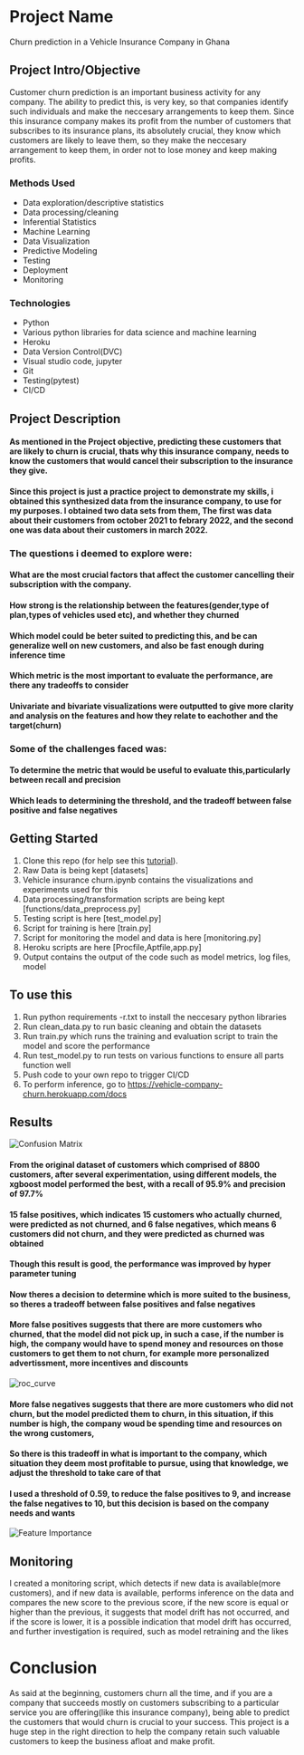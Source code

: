 
# Project Name
Churn prediction in a Vehicle Insurance Company in Ghana

## Project Intro/Objective
Customer churn prediction is an important business activity for any company. The ability to predict this, is very key, so that companies identify such individuals and make the neccesary arrangements to keep them.
Since this insurance company makes its profit from the number of customers that subscribes to its insurance plans, its absolutely crucial, they know which customers are likely to leave them, so they make the neccesary arrangement to keep them, in order not to lose money and keep making profits.

### Methods Used
* Data exploration/descriptive statistics
* Data processing/cleaning
* Inferential Statistics
* Machine Learning
* Data Visualization
* Predictive Modeling
* Testing
* Deployment
* Monitoring

### Technologies
* Python
* Various python libraries for data science and machine learning
* Heroku
* Data Version Control(DVC)
* Visual studio code, jupyter
* Git
* Testing(pytest)
* CI/CD

## Project Description
#### As mentioned in the Project objective, predicting these customers that are likely to churn is crucial, thats why this insurance company, needs to know the customers that would cancel their subscription to the insurance they give.
#### Since this project is just a practice project to demonstrate my skills, i obtained this synthesized data from the insurance company, to use for my purposes. I obtained two data sets from them, The first was data about their customers from october 2021 to febrary 2022, and the second one was data about their customers in march 2022.
### The questions i deemed to explore were:
#### What are the most crucial factors that affect the customer cancelling their subscription with the company.
#### How strong is the relationship between the features(gender,type of plan,types of vehicles used etc), and whether they churned
#### Which model could be beter suited to predicting this, and be can generalize well on new customers, and also be fast enough during inference time
#### Which metric is the most important to evaluate the performance, are there any tradeoffs to consider

#### Univariate and bivariate visualizations were outputted to give more clarity and analysis on the features and how they relate to eachother and the target(churn)
### Some of the challenges faced was:
#### To determine the metric that would be useful to evaluate this,particularly between recall and precision 
#### Which leads to determining the threshold, and the tradeoff between false positive and false negatives


## Getting Started

1. Clone this repo (for help see this [tutorial](https://help.github.com/articles/cloning-a-repository/)).
2. Raw Data is being kept [datasets]
3. Vehicle insurance churn.ipynb contains the visualizations and experiments used for this
4. Data processing/transformation scripts are being kept [functions/data_preprocess.py]
5. Testing script is here [test_model.py]
6. Script for training is here [train.py]
7. Script for monitoring the model and data is here [monitoring.py]
8. Heroku scripts are here [Procfile,Aptfile,app.py]
5. Output contains the output of the code such as model metrics, log files, model

## To use this
1. Run python requirements -r.txt to install the neccesary python libraries
2. Run clean_data.py to run basic cleaning and obtain the datasets
3. Run train.py which runs the training and evaluation script to train the model and score the performance
4. Run test_model.py to run tests on various functions to ensure all parts function well
5. Push code to your own repo to trigger CI/CD
6. To perform inference, go to https://vehicle-company-churn.herokuapp.com/docs



## Results

![Confusion Matrix](https://github.com/JoAmps/Churn-prediction-in-a-vehicle-insurance-company-in-Ghana/blob/main/confusion_matrix.png)
#### From the original dataset of customers which comprised of 8800 customers, after several experimentation, using different models, the xgboost model performed the best, with a recall of 95.9% and precision of 97.7%
#### 15 false positives, which indicates 15 customers who actually churned, were predicted as not churned, and 6 false negatives, which means 6 customers did not churn, and they were predicted as churned was obtained
#### Though this result is good, the performance was improved by hyper parameter tuning
#### Now theres a decision to determine which is more suited to the business, so theres a tradeoff between false positives and false negatives
#### More false positives suggests that there are more customers who churned, that the model did not pick up, in such a case, if the number is high, the company would have to spend money and resources on those customers to get them to not churn, for example more personalized advertissment, more incentives and discounts

![roc_curve](https://github.com/JoAmps/Churn-prediction-in-a-vehicle-insurance-company-in-Ghana/blob/main/roc_auc_curve.png)
#### More false negatives suggests that there are more customers who did not churn, but the model predicted them to churn, in this situation, if this number is high, the company woud be spending time and resources on the wrong customers, 
#### So there is this tradeoff in what is important to the company, which situation they deem most profitable to pursue, using that knowledge, we adjust the threshold to take care of that
#### I used a threshold of 0.59, to reduce the false positives to 9, and increase the false negatives to 10, but this decision is based on the company needs and wants

![Feature Importance](https://github.com/JoAmps/Churn-prediction-in-a-vehicle-insurance-company-in-Ghana/blob/main/feature_importance.png)
## Monitoring
I created a monitoring script, which detects if new data is available(more customers), and if new data is available, performs inference on the data and compares the new score to the previous score, if the new score is equal or higher than the previous, it suggests that model drift has not occurred, and if the score is lower, it is a possible indication that model drift has occurred, and further investigation is required, such as model retraining and the likes

# Conclusion
As said at the beginning, customers churn all the time, and if you are a company that succeeds mostly on customers subscribing to a particular service you are offering(like this insurance company), being able to predict the customers that would churn is crucial to your success. This project is a huge step in the right direction to help the company retain such valuable customers to keep the business afloat and make profit.


